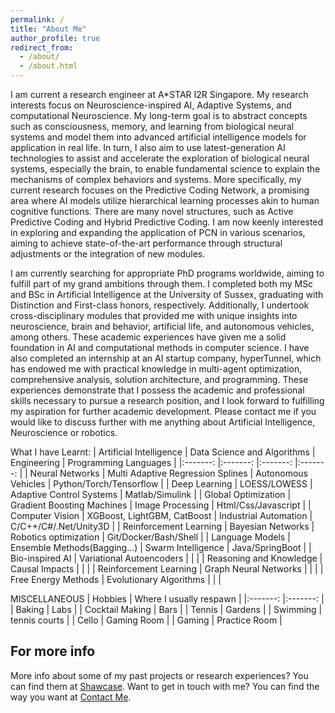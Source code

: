 ```yaml
---
permalink: /
title: "About Me"
author_profile: true
redirect_from: 
  - /about/
  - /about.html
---
```


I am current a research engineer at A*STAR I2R Singapore. My research interests focus on Neuroscience-inspired AI, Adaptive Systems, and computational Neuroscience. My long-term goal is to abstract concepts such as consciousness, memory, and learning from biological neural systems and model them into advanced artificial intelligence models for application in real life. In turn, I also aim to use latest-generation AI technologies to assist and accelerate the exploration of biological neural systems, especially the brain, to enable fundamental science to explain the mechanisms of complex behaviors and systems. More specifically, my current research focuses on the Predictive Coding Network, a promising area where AI models utilize hierarchical learning processes akin to human cognitive functions. There are many novel structures, such as Active Predictive Coding and Hybrid Predictive Coding. I am now keenly interested in exploring and expanding the application of PCN in various scenarios, aiming to achieve state-of-the-art performance through structural adjustments or the integration of new modules.


I am currently searching for appropriate PhD programs worldwide, aiming to fulfill part of my grand ambitions through them. I completed both my MSc and BSc in Artificial Intelligence at the University of Sussex, graduating with Distinction and First-class honors, respectively. Additionally, I undertook cross-disciplinary modules that provided me with unique insights into neuroscience, brain and behavior, artificial life, and autonomous vehicles, among others. These academic experiences have given me a solid foundation in AI and computational methods in computer science. I have also completed an internship at an AI startup company, hyperTunnel, which has endowed me with practical knowledge in multi-agent optimization, comprehensive analysis, solution architecture, and programming. These experiences demonstrate that I possess the academic and professional skills necessary to pursue a research position, and I look forward to fulfilling my aspiration for further academic development. Please contact me if you would like to discuss further with me anything about Artificial Intelligence, Neuroscience or robotics.

What I have Learnt:
| Artificial Intelligence | Data Science and Algorithms       | Engineering               | Programming Languages   |
|:-------:                |:-------:                          |:-------:                  |:-------:                |
| Neural Networks         | Multi Adaptive Regression Splines | Autonomous Vehicles       | Python/Torch/Tensorflow |
| Deep Learning           | LOESS/LOWESS                      | Adaptive Control Systems  | Matlab/Simulink         |
| Global Optimization     | Gradient Boosting Machines        | Image Processing          | Html/Css/Javascript     |
| Computer Vision         | XGBoost, LightGBM, CatBoost       | Industrial Automation     | C/C++/C#/.Net/Unity3D   |
| Reinforcement Learning  | Bayesian Networks                 | Robotics  optimization    | Git/Docker/Bash/Shell   |
| Language Models         | Ensemble Methods(Bagging...)      | Swarm Intelligence        | Java/SpringBoot         |
| Bio-inspired AI         | Variational Autoencoders          |                           |                         |
| Reasoning and Knowledge | Causal Impacts                    |                           |                         |
| Reinforcement Learning  | Graph Neural Networks             |                           |                         |
| Free Energy Methods     | Evolutionary Algorithms           |                           |                         |

MISCELLANEOUS
| Hobbies          | Where I usually respawn     |
|:-------:         |:-------:                    |
| Baking           | Labs                        |
| Cocktail Making  | Bars                        |
| Tennis           | Gardens                     |
| Swimming         | tennis courts               |
| Cello            | Gaming Room                 |
| Gaming           | Practice Room               |

For more info
------
More info about some of my past projects or research experiences? You can find them at [Shawcase](https://dashpulsar.github.io/portfolio/). 
Want to get in touch with me? You can find the way you want at [Contact Me](https://dashpulsar.github.io/teacher/).
